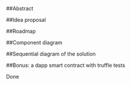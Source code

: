 
##Abstract


##Idea proposal


##Roadmap


##Component diagram


##Sequential diagram of the solution


##Bonus: a dapp smart contract with truffle tests

Done
